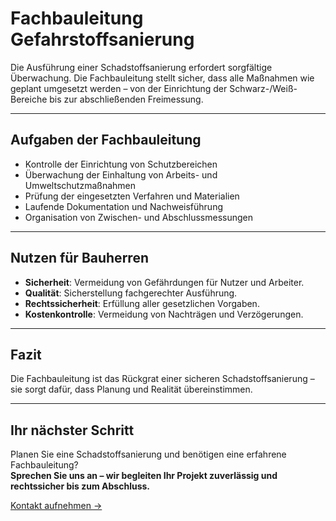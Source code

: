 # Fachbauleitung Gefahrstoffsanierung

Die Ausführung einer Schadstoffsanierung erfordert sorgfältige Überwachung. Die Fachbauleitung stellt sicher, dass alle Maßnahmen wie geplant umgesetzt werden – von der Einrichtung der Schwarz-/Weiß-Bereiche bis zur abschließenden Freimessung.  

---

## Aufgaben der Fachbauleitung

- Kontrolle der Einrichtung von Schutzbereichen  
- Überwachung der Einhaltung von Arbeits- und Umweltschutzmaßnahmen  
- Prüfung der eingesetzten Verfahren und Materialien  
- Laufende Dokumentation und Nachweisführung  
- Organisation von Zwischen- und Abschlussmessungen  

---

## Nutzen für Bauherren

- **Sicherheit**: Vermeidung von Gefährdungen für Nutzer und Arbeiter.  
- **Qualität**: Sicherstellung fachgerechter Ausführung.  
- **Rechtssicherheit**: Erfüllung aller gesetzlichen Vorgaben.  
- **Kostenkontrolle**: Vermeidung von Nachträgen und Verzögerungen.  

---

## Fazit

Die Fachbauleitung ist das Rückgrat einer sicheren Schadstoffsanierung – sie sorgt dafür, dass Planung und Realität übereinstimmen.  

---

## Ihr nächster Schritt

Planen Sie eine Schadstoffsanierung und benötigen eine erfahrene Fachbauleitung?  
**Sprechen Sie uns an – wir begleiten Ihr Projekt zuverlässig und rechtssicher bis zum Abschluss.**  

[Kontakt aufnehmen →](#)
